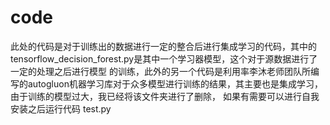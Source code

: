 # code
此处的代码是对于训练出的数据进行一定的整合后进行集成学习的代码，其中的tensorflow_decision_forest.py是其中一个学习器模型，这个对于源数据进行了一定的处理之后进行模型
的训练，此外的另一个代码是利用率李沐老师团队所编写的autogluon机器学习库对于众多模型进行训练的结果，其主要也是集成学习，由于训练的模型过大，我已经将该文件夹进行了删除，
如果有需要可以进行自我安装之后运行代码 test.py
